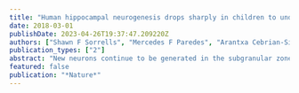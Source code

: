 ```yaml
---
title: "Human hippocampal neurogenesis drops sharply in children to undetectable levels in adults"
date: 2018-03-01
publishDate: 2023-04-26T19:37:47.209220Z
authors: ["Shawn F Sorrells", "Mercedes F Paredes", "Arantxa Cebrian-Silla", "Kadellyn Sandoval", "Dashi Qi", "Kevin W Kelley", "David James", "Simone Mayer", "Julia Chang", "Kurtis I Auguste", "Edward F Chang", "Antonio J Gutierrez", "Arnold R Kriegstein", "Gary W Mathern", "Michael C Oldham", "Eric J Huang", "Jose Manuel Garcia-Verdugo", "Zhengang Yang", "Arturo Alvarez-Buylla"]
publication_types: ["2"]
abstract: "New neurons continue to be generated in the subgranular zone of the dentate gyrus of the adult mammalian hippocampus. This process has been linked to learning and memory, stress and exercise, and is thought to be altered in neurological disease. In humans, some studies have suggested that hundreds of new neurons are added to the adult dentate gyrus every day, whereas other studies find many fewer putative new neurons. Despite these discrepancies, it is generally believed that the adult human hippocampus continues to generate new neurons. Here we show that a defined population of progenitor cells does not coalesce in the subgranular zone during human fetal or postnatal development. We also find that the number of proliferating progenitors and young neurons in the dentate gyrus declines sharply during the first year of life and only a few isolated young neurons are observed by 7 and 13 years of age. In adult patients with epilepsy and healthy adults (18-77 years; n = 17 post-mortem samples from controls; n = 12 surgical resection samples from patients with epilepsy), young neurons were not detected in the dentate gyrus. In the monkey (Macaca mulatta) hippocampus, proliferation of neurons in the subgranular zone was found in early postnatal life, but this diminished during juvenile development as neurogenesis decreased. We conclude that recruitment of young neurons to the primate hippocampus decreases rapidly during the first years of life, and that neurogenesis in the dentate gyrus does not continue, or is extremely rare, in adult humans. The early decline in hippocampal neurogenesis raises questions about how the function of the dentate gyrus differs between humans and other species in which adult hippocampal neurogenesis is preserved."
featured: false
publication: "*Nature*"
---
```


